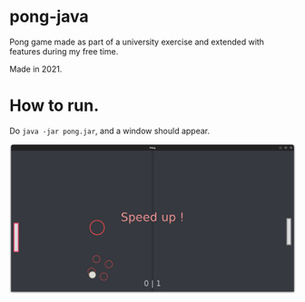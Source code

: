 # pong-java

Pong game made as part of a university exercise and extended with features during my free time.

Made in 2021.

# How to run.

Do `java -jar pong.jar`, and a window should appear.

![Pong screenshot](images/pong_screenshot.png)
